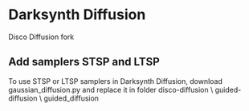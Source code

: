 # Darksynth Diffusion
Disco Diffusion fork

## Add samplers STSP and LTSP
To use STSP or LTSP samplers in Darksynth Diffusion, download gaussian_diffusion.py and replace it in folder disco-diffusion \ guided-diffusion \ guided_diffusion
